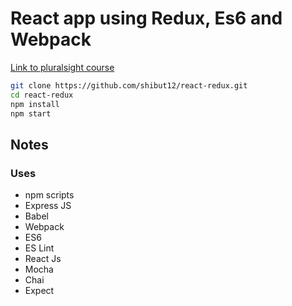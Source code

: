 # React app using Redux, Es6 and Webpack

[Link to pluralsight course](https://app.pluralsight.com/library/courses/react-redux-react-router-es6/table-of-contents)

```bash
git clone https://github.com/shibut12/react-redux.git
cd react-redux
npm install
npm start
```

## Notes

### Uses

* npm scripts
* Express JS
* Babel
* Webpack
* ES6
* ES Lint
* React Js
* Mocha
* Chai
* Expect